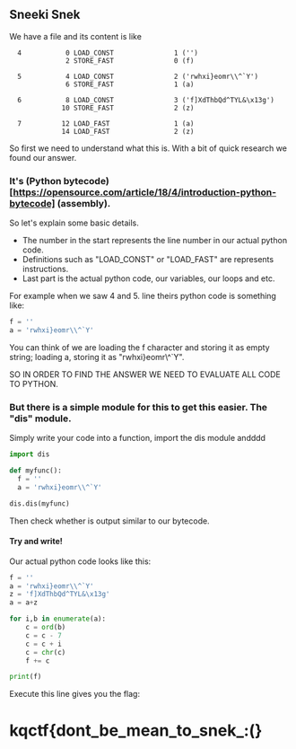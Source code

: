 ## Sneeki Snek

We have a file and its content is like

```
  4           0 LOAD_CONST               1 ('')
              2 STORE_FAST               0 (f)

  5           4 LOAD_CONST               2 ('rwhxi}eomr\\^`Y')
              6 STORE_FAST               1 (a)

  6           8 LOAD_CONST               3 ('f]XdThbQd^TYL&\x13g')
             10 STORE_FAST               2 (z)

  7          12 LOAD_FAST                1 (a)
             14 LOAD_FAST                2 (z)
```
So first we need to understand what this is. With a bit of quick research we found our answer.

### It's (Python bytecode)[https://opensource.com/article/18/4/introduction-python-bytecode] (assembly).

So let's explain some basic details.

- The number in the start  represents the line number in our actual python code.
- Definitions such as "LOAD_CONST" or "LOAD_FAST" are represents instructions.
- Last part is the actual python code, our variables, our loops and etc.

For example when we saw 4 and 5. line theirs python code is something like:

```py
f = ''
a = 'rwhxi}eomr\\^`Y'
```
You can think of we are loading the f character and storing it as empty string; loading a, storing it as "rwhxi}eomr\\\^`Y".

SO IN ORDER TO FIND THE ANSWER WE NEED TO EVALUATE ALL CODE TO PYTHON.

### But there is a simple module for this to get this easier. The "dis" module.

Simply write your code into a function, import the dis module andddd

```py
import dis

def myfunc():
  f = ''
  a = 'rwhxi}eomr\\^`Y'

dis.dis(myfunc)
```
Then check whether is output similar to our bytecode.

#### Try and write!

Our actual python code looks like this:

```py
f = ''
a = 'rwhxi}eomr\\^`Y'
z = 'f]XdThbQd^TYL&\x13g'
a = a+z

for i,b in enumerate(a):
    c = ord(b)
    c = c - 7
    c = c + i
    c = chr(c)
    f += c

print(f)
```

Execute this line gives you the flag:

# kqctf{dont_be_mean_to_snek_:(}

